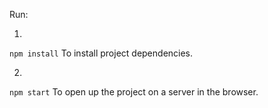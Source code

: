 Run:

1.

`npm install`
To install project dependencies.

2.

`npm start`
To open up the project on a server in the browser.
